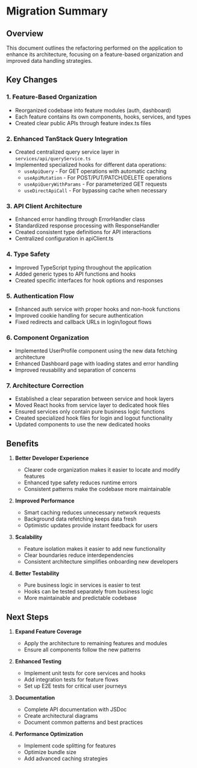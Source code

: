 # Migration Summary

## Overview

This document outlines the refactoring performed on the application to enhance its architecture, focusing on a feature-based organization and improved data handling strategies.

## Key Changes

### 1. Feature-Based Organization

- Reorganized codebase into feature modules (auth, dashboard)
- Each feature contains its own components, hooks, services, and types
- Created clear public APIs through feature index.ts files

### 2. Enhanced TanStack Query Integration

- Created centralized query service layer in `services/api/queryService.ts`
- Implemented specialized hooks for different data operations:
  - `useApiQuery` - For GET operations with automatic caching
  - `useApiMutation` - For POST/PUT/PATCH/DELETE operations
  - `useApiQueryWithParams` - For parameterized GET requests
  - `useDirectApiCall` - For bypassing cache when necessary

### 3. API Client Architecture

- Enhanced error handling through ErrorHandler class
- Standardized response processing with ResponseHandler
- Created consistent type definitions for API interactions
- Centralized configuration in apiClient.ts

### 4. Type Safety

- Improved TypeScript typing throughout the application
- Added generic types to API functions and hooks
- Created specific interfaces for hook options and responses

### 5. Authentication Flow

- Enhanced auth service with proper hooks and non-hook functions
- Improved cookie handling for secure authentication
- Fixed redirects and callback URLs in login/logout flows

### 6. Component Organization

- Implemented UserProfile component using the new data fetching architecture
- Enhanced Dashboard page with loading states and error handling
- Improved reusability and separation of concerns

### 7. Architecture Correction

- Established a clear separation between service and hook layers
- Moved React hooks from service layer to dedicated hook files
- Ensured services only contain pure business logic functions
- Created specialized hook files for login and logout functionality
- Updated components to use the new dedicated hooks

## Benefits

1. **Better Developer Experience**
   - Clearer code organization makes it easier to locate and modify features
   - Enhanced type safety reduces runtime errors
   - Consistent patterns make the codebase more maintainable

2. **Improved Performance**
   - Smart caching reduces unnecessary network requests
   - Background data refetching keeps data fresh
   - Optimistic updates provide instant feedback for users

3. **Scalability**
   - Feature isolation makes it easier to add new functionality
   - Clear boundaries reduce interdependencies
   - Consistent architecture simplifies onboarding new developers

4. **Better Testability**
   - Pure business logic in services is easier to test
   - Hooks can be tested separately from business logic
   - More maintainable and predictable codebase

## Next Steps

1. **Expand Feature Coverage**
   - Apply the architecture to remaining features and modules
   - Ensure all components follow the new patterns

2. **Enhanced Testing**
   - Implement unit tests for core services and hooks
   - Add integration tests for feature flows
   - Set up E2E tests for critical user journeys

3. **Documentation**
   - Complete API documentation with JSDoc
   - Create architectural diagrams
   - Document common patterns and best practices

4. **Performance Optimization**
   - Implement code splitting for features
   - Optimize bundle size
   - Add advanced caching strategies 